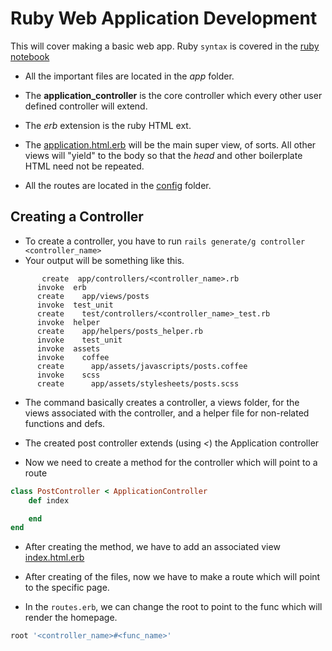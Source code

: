 # Ruby Web Application Development

This will cover making a basic web app. Ruby `syntax` is covered in the [ruby notebook](./Ruby.ipynb)

- All the important files are located in the _app_ folder.
- The **application_controller** is the core controller which every other user defined controller will extend.
- The _erb_ extension is the ruby HTML ext.
- The [application.html.erb](./simple_app/app/views/layouts/application.html.erb) will be the main super view, of sorts. All other views will "yield" to the body so that the _head_ and other boilerplate HTML need not be repeated.

- All the routes are located in the [config](./simple_app/config/routes.rb) folder.


## Creating a Controller

- To create a controller, you have to run `rails generate/g controller <controller_name>`
- Your output will be something like this.
```rails
       create  app/controllers/<controller_name>.rb
      invoke  erb
      create    app/views/posts
      invoke  test_unit
      create    test/controllers/<controller_name>_test.rb
      invoke  helper
      create    app/helpers/posts_helper.rb
      invoke    test_unit
      invoke  assets
      invoke    coffee
      create      app/assets/javascripts/posts.coffee
      invoke    scss
      create      app/assets/stylesheets/posts.scss
```
- The command basically creates a controller, a views folder, for the views associated with the controller, and a helper file for non-related functions and defs.

- The created post controller extends (using _<_) the Application controller
- Now we need to create a method for the controller which will point to a route

```ruby 
class PostController < ApplicationController
	def index

	end
end
```
- After creating the method, we have to add an associated view [index.html.erb](./simple_app/app/views/posts/index.html.erb)

- After creating of the files, now we have to make a route which will point to the specific page.
- In the `routes.erb`, we can change the root to point to the func which will render the homepage.
```ruby
root '<controller_name>#<func_name>'
```
